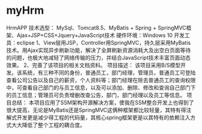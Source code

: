 # myHrm
HrmAPP
技术选型： MySql、Tomcat8.5、MyBatis + Spring + SpringMVC框架、Ajax+JSP+CSS+Jquery+JavaScript技术
硬件环境：Windows 10
开发工具：eclipse
1、View层用JSP，Controller用SpringMVC，持久层采用MyBatis技术。用Ajax实现异步刷新功能，解决了全屏刷新资源消耗大及出空白页面等待的问题，也极大地减轻了网络传输的压力，并结合JavaScript技术丰富页面动态效果。
2、完善了该项目的相关文档资料。
项目描述：
该项目采用B/S模型开发。该系统，有三种不同的身份，普通员工，部门经理，管理员，普通员工可登陆查看公司公告以及自己的薪资，个人资料等；部门经理在除去普通员工的查询权限中，可查看自己部门的与员工信息，以及可以添加、删除、修改和查询自己部门下的员工信息；管理员可负责增删改查公告，部门，部门经理以及员工等信息。
项目总结：
本项目应用了SSM架构开源解决方案，使我在SSM整合开发上也得到了很大提高，无论是MyBatis还是SpringMVC这俩种框架都比较轻量，其特有得注解式开发更是减少得工程的代码量，其核心spring框架更是以其特有的依赖注入方式大大降低了整个工程的耦合度。
